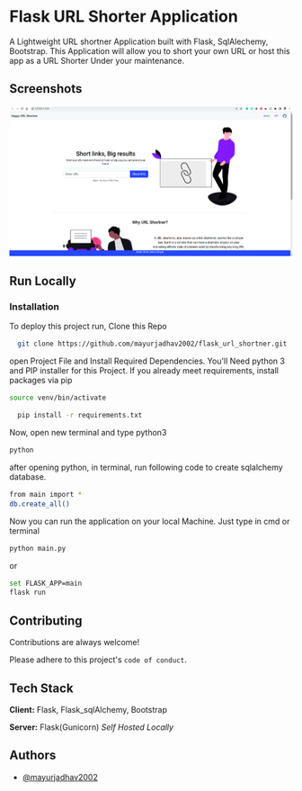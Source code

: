 
# Flask URL Shorter Application 

A Lightweight URL shortner Application built with Flask, SqlAlechemy, Bootstrap. This Application will allow you to short your own URL or host this app as a  URL Shorter Under your maintenance.

## Screenshots

![App Screenshot](https://raw.githubusercontent.com/mayurjadhav2002/flask_url_shortner/master/static/Screenshot%20from%202022-07-16%2023-26-20.png)



## Run Locally

### Installation

To deploy this project run,
Clone this Repo

```bash
  git clone https://github.com/mayurjadhav2002/flask_url_shortner.git
```
open Project File and Install Required Dependencies.
You'll Need python 3 and PIP installer for this Project.
If you already meet requirements, install packages via pip

```bash
source venv/bin/activate
```
```bash
  pip install -r requirements.txt
```

Now, open new terminal and type python3
```bash
python
```
after opening python, in terminal, run following code to create sqlalchemy database.
```bash
from main import *
db.create_all()
```
Now you can run the application on your local Machine.
Just type in cmd or terminal
```bash
python main.py
```
or
```bash
set FLASK_APP=main
flask run
```

## Contributing

Contributions are always welcome!

Please adhere to this project's `code of conduct`.


## Tech Stack

**Client:** Flask, Flask_sqlAlchemy, Bootstrap

**Server:** Flask(Gunicorn) *Self Hosted Locally*


## Authors

- [@mayurjadhav2002](https://github.com/mayurjadhav2002)
